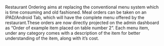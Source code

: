  Restaurant Ordering aims at replacing the conventional menu system which is time consuming and old fashioned. Meal orders can be taken on an iPAD/Android Tab, which will have the complete menu offered by the restaurant.These orders are now directly projected on the admin dashboard as “Order of example item placed on table number 2”. Each menu item, under any category comes with a description of the item for better understanding of the item, along with it’s cost.

